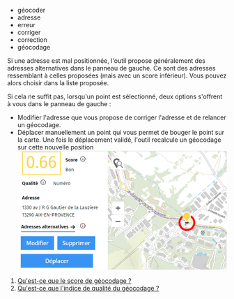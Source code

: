 - géocoder
- adresse
- erreur
- corriger
- correction
- géocodage

Si une adresse est mal positionnée, l'outil propose généralement des adresses alternatives dans le panneau de gauche. 
Ce sont des adresses ressemblant à celles proposées (mais avec un score inférieur). Vous pouvez alors choisir dans la liste proposée.

Si cela ne suffit pas, lorsqu'un point est sélectionné, deux options s'offrent à vous dans le panneau de gauche : 
- Modifier l'adresse que vous propose de corriger l'adresse et de relancer un géocodage.
- Déplacer manuellement un point qui vous permet de bouger le point sur la carte. Une fois le déplacement validé, l'outil recalcule un géocodage sur cette nouvelle position
![](../../docs/img/geocod.png)

1. [Qu'est-ce que le score de géocodage ?](./Qu'est-ce_que_le_score_de_géocodage.md)
1. [Qu'est-ce que l'indice de qualité du géocodage ?](./Qu'est-ce_que_l'indice_de_qualité_du_géocodage.md)